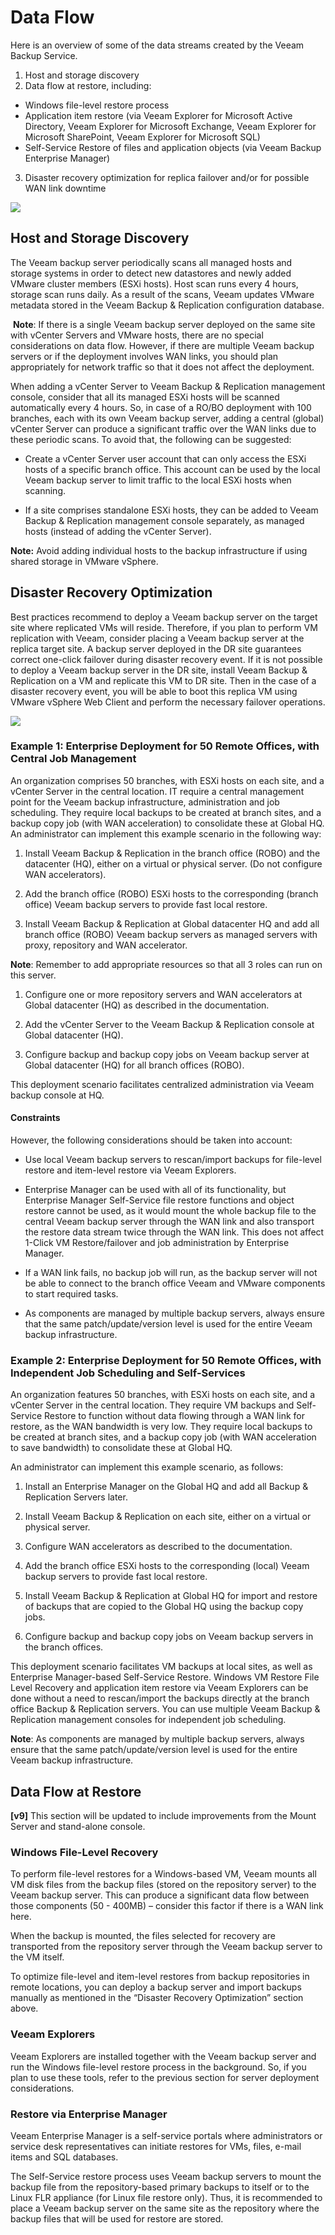 # Data Flow

Here is an overview of some of the data streams created by the Veeam Backup Service.

1.  Host and storage discovery
2.  Data flow at restore, including:
  -   Windows file-level restore process
  -   Application item restore (via Veeam Explorer for Microsoft Active
    Directory, Veeam Explorer for Microsoft Exchange, Veeam Explorer for
    Microsoft SharePoint, Veeam Explorer for Microsoft SQL)
  -   Self-Service Restore of files and application objects (via Veeam
    Backup Enterprise Manager)
3.  Disaster recovery optimization for replica failover and/or for
    possible WAN link downtime

![](../media/image8.png)

## Host and Storage Discovery 

The Veeam backup server periodically scans all managed hosts and storage
systems in order to detect new datastores and newly added VMware cluster
members (ESXi hosts). Host scan runs every 4 hours, storage scan runs
daily. As a result of the scans, Veeam updates VMware metadata stored in
the Veeam Backup & Replication configuration database.

 **Note**: If there is a single Veeam backup server deployed on the same
site with vCenter Servers and VMware hosts, there are no special
considerations on data flow. However, if there are multiple Veeam backup
servers or if the deployment involves WAN links, you should plan
appropriately for network traffic so that it does not affect the
deployment.

When adding a vCenter Server to Veeam Backup & Replication management
console, consider that all its managed ESXi hosts will be scanned
automatically every 4 hours. So, in case of a RO/BO deployment with 100
branches, each with its own Veeam backup server, adding a central
(global) vCenter Server can produce a significant traffic over the WAN
links due to these periodic scans. To avoid that, the following can be
suggested:

-   Create a vCenter Server user account that can only access the ESXi
    hosts of a specific branch office. This account can be used by the
    local Veeam backup server to limit traffic to the local ESXi hosts
    when scanning.

-   If a site comprises standalone ESXi hosts, they can be added to
    Veeam Backup & Replication management console separately, as managed
    hosts (instead of adding the vCenter Server).

**Note:** Avoid adding individual hosts to the backup infrastructure if
using shared storage in VMware vSphere.

## Disaster Recovery Optimization

Best practices recommend to deploy a Veeam backup server on the target
site where replicated VMs will reside. Therefore, if you plan to perform
VM replication with Veeam, consider placing a Veeam backup server at the
replica target site. A backup server deployed in the DR site guarantees
correct one-click failover during disaster recovery event. If it is not
possible to deploy a Veeam backup server in the DR site, install Veeam
Backup & Replication on a VM and replicate this VM to DR site. Then in
the case of a disaster recovery event, you will be able to boot this
replica VM using VMware vSphere Web Client and perform the necessary
failover operations.

![](../media/image9.png)

### Example 1: Enterprise Deployment for 50 Remote Offices, with Central Job Management

An organization comprises 50 branches, with ESXi hosts on each site, and
a vCenter Server in the central location. IT require a central
management point for the Veeam backup infrastructure, administration and
job scheduling. They require local backups to be created at branch
sites, and a backup copy job (with WAN acceleration) to consolidate
these at Global HQ. An administrator can implement this example scenario
in the following way:

1.  Install Veeam Backup & Replication in the branch office (ROBO) and
    the datacenter (HQ), either on a virtual or physical server. (Do not
    configure WAN accelerators).

2.  Add the branch office (ROBO) ESXi hosts to the corresponding
    (branch office) Veeam backup servers to provide fast local restore.

3.  Install Veeam Backup & Replication at Global datacenter HQ and add
    all branch office (ROBO) Veeam backup servers as managed servers
    with proxy, repository and WAN accelerator.

**Note**: Remember to add appropriate resources so that all 3 roles can
run on this server.

1.  Configure one or more repository servers and WAN accelerators at
    Global datacenter (HQ) as described in the documentation.

2.  Add the vCenter Server to the Veeam Backup & Replication console at
    Global datacenter (HQ).

3.  Configure backup and backup copy jobs on Veeam backup server at
    Global datacenter (HQ) for all branch offices (ROBO).

This deployment scenario facilitates centralized administration via
Veeam backup console at HQ.

#### Constraints

However, the following considerations should be taken into account:

-   Use local Veeam backup servers to rescan/import backups for
    file-level restore and item-level restore via Veeam Explorers.

-   Enterprise Manager can be used with all of its functionality, but
    Enterprise Manager Self-Service file restore functions and object
    restore cannot be used, as it would mount the whole backup file to
    the central Veeam backup server through the WAN link and also
    transport the restore data stream twice through the WAN link. This
    does not affect 1-Click VM Restore/failover and job administration
    by Enterprise Manager.

-   If a WAN link fails, no backup job will run, as the backup server
    will not be able to connect to the branch office Veeam and VMware
    components to start required tasks.

-   As components are managed by multiple backup servers, always ensure
    that the same patch/update/version level is used for the entire
    Veeam backup infrastructure.

### Example 2: Enterprise Deployment for 50 Remote Offices, with Independent Job Scheduling and Self-Services

An organization features 50 branches, with ESXi hosts on each site, and
a vCenter Server in the central location. They require VM backups and
Self-Service Restore to function without data flowing through a WAN link
for restore, as the WAN bandwidth is very low. They require local
backups to be created at branch sites, and a backup copy job (with WAN
acceleration to save bandwidth) to consolidate these at Global HQ.

An administrator can implement this example scenario, as follows:

1.  Install an Enterprise Manager on the Global HQ and add all Backup &
    Replication Servers later.

2.  Install Veeam Backup & Replication on each site, either on a virtual
    or physical server.

3.  Configure WAN accelerators as described to the documentation.

4.  Add the branch office ESXi hosts to the corresponding (local) Veeam
    backup servers to provide fast local restore.

5.  Install Veeam Backup & Replication at Global HQ for import and
    restore of backups that are copied to the Global HQ using the backup
    copy jobs.

6.  Configure backup and backup copy jobs on Veeam backup servers in the
    branch offices.

This deployment scenario facilitates VM backups at local sites, as well
as Enterprise Manager-based Self-Service Restore. Windows VM Restore
File Level Recovery and application item restore via Veeam Explorers can
be done without a need to rescan/import the backups directly at the
branch office Backup & Replication servers. You can use multiple Veeam
Backup & Replication management consoles for independent job scheduling.

**Note**: As components are managed by multiple backup servers, always
ensure that the same patch/update/version level is used for the entire
Veeam backup infrastructure.

## Data Flow at Restore

**[v9]** This section will be updated to include improvements from the Mount Server and stand-alone console.

### Windows File-Level Recovery 

To perform file-level restores for a Windows-based VM, Veeam mounts all
VM disk files from the backup files (stored on the repository server) to
the Veeam backup server. This can produce a significant data flow
between those components (50 - 400MB) – consider this factor if there is
a WAN link here.

When the backup is mounted, the files selected for recovery are
transported from the repository server through the Veeam backup server
to the VM itself.

To optimize file-level and item-level restores from backup repositories
in remote locations, you can deploy a backup server and import backups
manually as mentioned in the “Disaster Recovery Optimization” section
above.

### Veeam Explorers

Veeam Explorers are installed together with the Veeam backup server and
run the Windows file-level restore process in the background. So, if you
plan to use these tools, refer to the previous section for server
deployment considerations.

### Restore via Enterprise Manager 

Veeam Enterprise Manager is a self-service portals where administrators or service desk representatives can initiate restores for VMs, files, e-mail items and SQL databases.

The Self-Service restore process uses Veeam backup servers to mount the
backup file from the repository-based primary backups to itself or to
the Linux FLR appliance (for Linux file restore only). Thus, it is
recommended to place a Veeam backup server on the same site as the
repository where the backup files that will be used for restore are
stored.